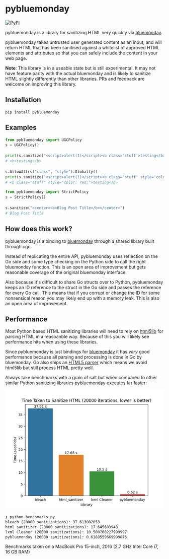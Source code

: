 # pybluemonday

[![PyPI](https://img.shields.io/pypi/v/pybluemonday)](https://pypi.org/project/pybluemonday/)

pybluemonday is a library for sanitizing HTML very quickly via [bluemonday](https://github.com/microcosm-cc/bluemonday).

pybluemonday takes untrusted user generated content as an input, and will return HTML that has been sanitised against a whitelist of approved HTML elements and attributes so that you can safely include the content in your web page.

**Note**: This library is in a useable state but is still experimental. It may not have feature parity with the actual bluemonday and is likely to sanitize HTML slightly differently than other libraries. PRs and feedback are welcome on improving this library.

## Installation

```
pip install pybluemonday
```

## Examples

```python
from pybluemonday import UGCPolicy
s = UGCPolicy()

print(s.sanitize("<script>alert(1)</script><b class='stuff'>testing</b>"))
# <b>testing</b>

s.AllowAttrs("class", "style").Globally()
print(s.sanitize("<script>alert(1)</script><b class='stuff' style='color: red;'>testing</b>")
# <b class="stuff" style="color: red;">testing</b>
```

```python
from pybluemonday import StrictPolicy
s = StrictPolicy()

s.sanitize("<center><b>Blog Post Title</b></center>")
# Blog Post Title
```

## How does this work?

pybluemonday is a binding to [bluemonday](https://github.com/microcosm-cc/bluemonday) through a shared library built through cgo.

Instead of replicating the entire API, pybluemonday uses reflection on the Go side and some type checking on the Python side to call the right bluemonday function. This is an open area of improvement but gets reasonable coverage of the original bluemonday interface.

Also because it's difficult to share Go structs over to Python, pybluemonday keeps an ID reference to the struct in the Go side and passes the reference for every Go call. This means that if you corrupt or change the ID for some nonsensical reason you may likely end up with a memory leak. This is also an open area of improvement.

## Performance

Most Python based HTML sanitizing libraries will need to rely on [html5lib](https://html5lib.readthedocs.io/en/latest/) for parsing HTML in a reasoanble way. Because of this you will likely see performance hits when using these libraries.

Since pybluemonday is just bindings for [bluemonday](https://github.com/microcosm-cc/bluemonday) it has *very* good performance because all parsing and processing is done in Go by bluemonday. Go also ships an [HTML5 parser](https://godoc.org/golang.org/x/net/html) which means we avoid html5lib but still process HTML pretty well.

Always take benchmarks with a grain of salt but when compared to other similar Python sanitizing libraries pybluemonday executes far faster:

![](benchmarks.png)

```
❯ python benchmarks.py
bleach (20000 sanitizations): 37.613802053
html_sanitizer (20000 sanitizations): 17.645683948
lxml Cleaner (20000 sanitizations): 10.500760227999997
pybluemonday (20000 sanitizations): 0.6188559669999876
```

Benchmarks taken on a MacBook Pro 15-inch, 2016 (2.7 GHz Intel Core i7, 16 GB RAM)
